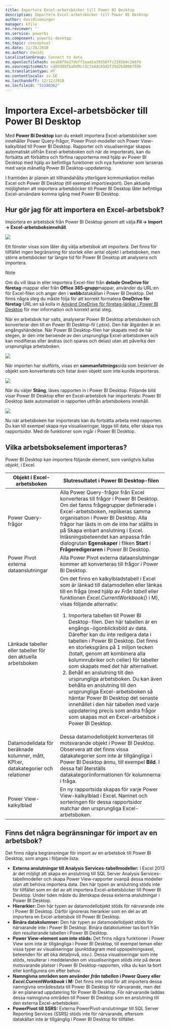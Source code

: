 ```yaml
---
title: Importera Excel-arbetsböcker till Power BI Desktop
description: Importera Excel-arbetsböcker till Power BI Desktop
author: davidiseminger
manager: kfile
ms.reviewer: ''
ms.service: powerbi
ms.component: powerbi-desktop
ms.topic: conceptual
ms.date: 11/28/2018
ms.author: davidi
LocalizationGroup: Connect to data
ms.openlocfilehash: eea68f0a17deff3aaa5a39558ffc2165b4c2b6f6
ms.sourcegitcommit: cd85d88fba0d9cc3c7a4dc03d2f35d2bd096759b
ms.translationtype: HT
ms.contentlocale: sv-SE
ms.lasthandoff: 12/12/2018
ms.locfileid: "53280362"
---
```

# <a name="import-excel-workbooks-into-power-bi-desktop"></a>Importera Excel-arbetsböcker till Power BI Desktop
Med **Power BI Desktop** kan du enkelt importera Excel-arbetsböcker som innehåller Power Query-frågor, Power Pivot-modeller och Power View-kalkylblad till Power BI Desktop. Rapporter och visualiseringar skapas automatiskt utifrån Excel-arbetsboken och när de importerats, kan du fortsätta att förbättra och förfina rapporterna med hjälp av Power BI Desktop med hjälp av befintliga funktioner och nya funktioner som lanseras med varje månatlig Power BI Desktop-uppdatering.

I framtiden är planen att tillhandahålla ytterligare kommunikation mellan Excel och Power BI Desktop (till exempel import/export). Den aktuella möjligheten att importera arbetsböcker till Power BI Desktop låter befintliga Excel-användare komma igång med Power BI Desktop.

## <a name="how-do-i-import-an-excel-workbook"></a>Hur gör jag för att importera en Excel-arbetsbok?
Importera en arbetsbok från Power BI Desktop genom att välja **Fil -\> Import -\> Excel-arbetsboksinnehåll**.

![](media/desktop-import-excel-workbooks/importexceltopbi_1.png)

Ett fönster visas som låter dig välja arbetsbok att importera. Det finns för tillfället ingen begränsning för storlek eller antal objekt i arbetsboken, men större arbetsböcker tar längre tid för Power BI Desktop att analysera och importera.

> [!NOTE]
> Om du vill läsa in eller importera Excel-filer från **delade OneDrive för företag**-mappar eller från **Office 365-grupp**mappar, använder du URL:en för Excel-filen och anger den i **webb**datakällan i Power BI Desktop. Det finns några steg du måste följa för att korrekt formatera **OneDrive för företag**-URL:en så kolla in [Använd OneDrive för företag-länkar i Power BI Desktop](desktop-use-onedrive-business-links.md) för mer information och korrekt antal steg.
> 
> 

När en arbetsbok har valts, analyserar Power BI Desktop arbetsboken och konverterar den till en Power BI Desktop-fil (.pbix). Den här åtgärden är en engångshändelse. När Power BI Desktop-filen har skapats med de här stegen, är den inte beroende av den ursprungliga Excel-arbetsboken och kan modifieras eller ändras (och sparas och delas) utan att påverka den ursprungliga arbetsboken.

![](media/desktop-import-excel-workbooks/importexceltopbi_2.png)

När importen har slutförts, visas en **sammanfattnings**sida som beskriver de objekt som konverterats och listar även objekt som inte kunde importeras.

![](media/desktop-import-excel-workbooks/importexceltopbi_3.png)

När du väljer **Stäng**, läses rapporten in i Power BI Desktop. Följande bild visar Power BI Desktop efter en Excel-arbetsbok har importerats: Power BI Desktop läste automatiskt in rapporten utifrån arbetsbokens innehåll.

![](media/desktop-import-excel-workbooks/importexceltopbi_4.png)

Nu när arbetsboken har importerats kan du fortsätta arbeta med rapporten. Du kan till exempel skapa nya visualiseringar, lägga till data, eller skapa nya rapportsidor. Med de funktioner som ingår i Power BI Desktop.

## <a name="which-workbook-elements-are-imported"></a>Vilka arbetsbokselement importeras?
Power BI Desktop kan importera följande element, som vanligtvis kallas *objekt*, i Excel.

| Objekt i Excel-arbetsboken | Slutresultatet i Power BI Desktop-filen |
| --- | --- |
| Power Query-frågor |Alla Power Query-frågor från Excel konverteras till frågor i Power BI Desktop. Om det fanns frågegrupper definierade i Excel-arbetsboken, replikeras samma organisation i Power BI Desktop. Alla frågor har lästs in om de inte har ställts in på Skapa enbart anslutning i Excel. Inläsningsbeteendet kan anpassa från dialogrutan **Egenskaper** i fliken **Start** i **Frågeredigeraren** i Power BI Desktop. |
| Power Pivot externa dataanslutningar |Alla Power Pivot externa dataanslutningar kommer att konverteras till frågor i Power BI Desktop. |
| Länkade tabeller eller tabeller för den aktuella arbetsboken |Om det finns en kalkylbladstabell i Excel som är länkad till datamodellen eller länkas till en fråga (med hjälp av *Från tabell* eller funktionen *Excel.CurrentWorkbook()* i M), visas följande alternativ: <ol><li>Importera tabellen till Power BI Desktop-filen. Den här tabellen är en engångs-ögonblicksbild av data. Därefter kan du inte redigera data i tabellen i Power BI Desktop. Det finns en storleksgräns på 1 miljon tecken (totalt, genom att kombinera alla kolumnrubriker och celler) för tabeller som skapats med det här alternativet.</li><li>Behåll en anslutning till den ursprungliga arbetsboken. Du kan även behålla en anslutning till den ursprungliga Excel-arbetsboken så hämtar Power BI Desktop det senaste innehållet i den här tabellen med varje uppdatering precis som andra frågor som skapas mot en Excel-arbetsbok i Power BI Desktop.</li></ul> |
| Datamodelldata för beräknade kolumner, mått, KPI:er, datakategorier och relationer |Dessa datamodellobjekt konverteras till motsvarande objekt i Power BI Desktop. Observera att det finns vissa datakategorier som inte är tillgängliga i Power BI Desktop ännu, till exempel **Bild**. I dessa fall återställs datakategoriinformationen för kolumnerna i fråga. |
| Power View-kalkylblad |En ny rapportsida skapas för varje Power View-kalkylblad i Excel. Namnet och sorteringen för dessa rapportsidor matchar den ursprungliga Excel-arbetsboken. |

## <a name="are-there-any-limitations-to-importing-a-workbook"></a>Finns det några begränsningar för import av en arbetsbok?
Det finns några begränsningar för import av en arbetsbok till Power BI Desktop, som anges i följande lista:

* **Externa anslutningar till Analysis Services-tabellmodeller:** I Excel 2013 är det möjligt att skapa en anslutning till SQL Server Analysis Services-tabellmodeller och skapa Power View-rapporter ovanpå dessa modeller utan att behöva importera data. Den här typen av anslutning stöds inte för tillfället som en del av att importera Excel-arbetsböcker till Power BI Desktop. Under tiden måste du återskapa dessa externa anslutningar i Power BI Desktop.
* **Hierarkier:** Den här typen av datamodellobjekt stöds för närvarande inte i Power BI Desktop. Därför ignoreras hierarkier som en del av att importera en Excel-arbetsbok till Power BI Desktop.
* **Binära datakolumner:** Den här typen av datamodellobjekt stöds för närvarande inte i Power BI Desktop. Binära datakolumner tas bort från den resulterande tabellen i Power BI Desktop.
* **Power View-element som inte stöds:** Det finns några funktioner i Power View som inte är tillgängliga i Power BI Desktop, till exempel teman eller vissa typer av visualiseringar (punktdiagram med uppspelningsaxel, beteenden för att öka detaljnivå, osv.). Dessa visualiseringar som inte stöds, resulterar i meddelanden om *visualiseringen stöds inte* på deras motsvarande platser i Power BI Desktop-rapporten, vilka du kan ta bort eller konfigurera om efter behov.
* **Namngivna områden som använder** ***från tabellen*** **i Power Query eller** ***Excel.CurrentWorkbook*** **i M:** Det finns inte stöd för att importera dessa namngivna områdesdata till Power BI Desktop för närvarande, men det är en planerad uppdatering för Power BI Desktop. För närvarande laddas dessa namngivna områden till Power BI Desktop som en anslutning till den externa Excel-arbetsboken.
* **PowerPivot till SSRS:** Externa PowerPivot-anslutningar till SQL Server Reporting Services (SSRS) stöds inte för närvarande, eftersom datakällan inte är tillgänglig i Power BI Desktop för tillfället.

